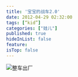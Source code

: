 ```yaml
---
title: '宝宝的战车2.0'
date: 2012-04-29 02:32:00
tags: [“kid”]
categories: ["娃儿"]
published: true
hideInList: false
feature: 
isTop: false
---
```



![整车出厂 ](https://toshaojin.files.wordpress.com/2012/04/tumblr_m37zn7ftjf1r311ono1_640.jpg)